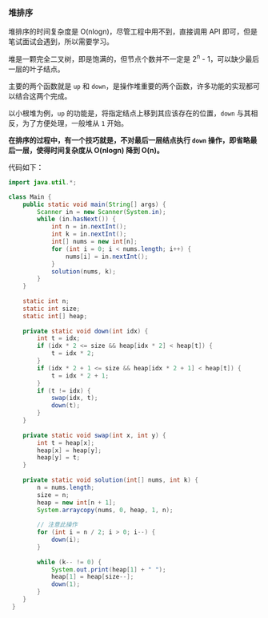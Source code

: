 ### 堆排序

堆排序的时间复杂度是 O(nlogn)，尽管工程中用不到，直接调用 API 即可，但是笔试面试会遇到，所以需要学习。

堆是一颗完全二叉树，即是饱满的，但节点个数并不一定是 2<sup>n</sup> - 1，可以缺少最后一层的叶子结点。

主要的两个函数就是 `up` 和 `down`，是操作堆重要的两个函数，许多功能的实现都可以结合这两个完成。

以小根堆为例，`up` 的功能是，将指定结点上移到其应该存在的位置，`down` 与其相反，为了方便处理，一般堆从 `1` 开始。

<strong>在排序的过程中，有一个技巧就是，不对最后一层结点执行 `down` 操作，即省略最后一层，使得时间复杂度从 O(nlogn) 降到 O(n)。</strong>

代码如下：

```java
import java.util.*;

class Main {
    public static void main(String[] args) {
        Scanner in = new Scanner(System.in);
        while (in.hasNext()) {
            int n = in.nextInt();
            int k = in.nextInt();
            int[] nums = new int[n];
            for (int i = 0; i < nums.length; i++) {
                nums[i] = in.nextInt();
            }
            solution(nums, k);
        }
    }
    
    static int n;
    static int size;
    static int[] heap;
    
    private static void down(int idx) {
        int t = idx;
        if (idx * 2 <= size && heap[idx * 2] < heap[t]) {
            t = idx * 2;
        }
        if (idx * 2 + 1 <= size && heap[idx * 2 + 1] < heap[t]) {
            t = idx * 2 + 1;
        }
        if (t != idx) {
            swap(idx, t);
            down(t);
        }
    }
    
    private static void swap(int x, int y) {
        int t = heap[x];
        heap[x] = heap[y];
        heap[y] = t;
    }
    
    private static void solution(int[] nums, int k) {
        n = nums.length;
        size = n;
        heap = new int[n + 1];
        System.arraycopy(nums, 0, heap, 1, n);
        
      	// 注意此操作
        for (int i = n / 2; i > 0; i--) {
            down(i);
        }
        
        while (k-- != 0) {
            System.out.print(heap[1] + " ");
            heap[1] = heap[size--];
            down(1);
        }
    }
 }
```


